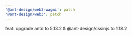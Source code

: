 ```yaml
---
'@ant-design/web3-wagmi': patch
'@ant-design/web3': patch
---
```


feat: upgrade antd to 5.13.2 & @ant-design/cssinjs to 1.18.2
